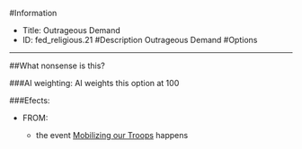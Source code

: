 #Information
 - Title: Outrageous Demand
 - ID: fed_religious.21
#Description
Outrageous Demand
#Options

___
##What nonsense is this?

###AI weighting:
AI weights this option at 100


###Efects:<ul><li>FROM:</li><ul><li>the event [Mobilizing our Troops](../events/mobilizing_our_troops.md) happens</li></ul></ul>
